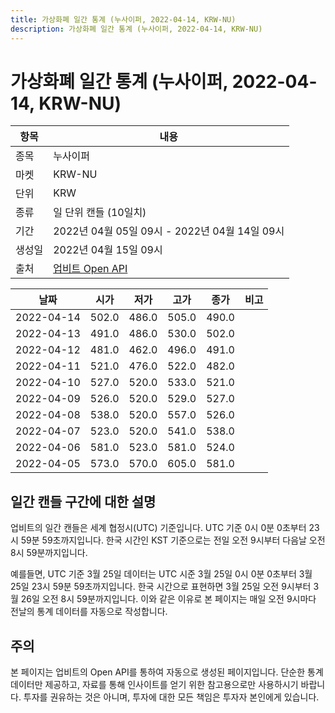 ```yaml
---
title: 가상화폐 일간 통계 (누사이퍼, 2022-04-14, KRW-NU)
description: 가상화폐 일간 통계 (누사이퍼, 2022-04-14, KRW-NU)
---
```



가상화폐 일간 통계 (누사이퍼, 2022-04-14, KRW-NU)
===

|항목|내용|
|--|--|
|종목|누사이퍼|
|마켓|KRW-NU|
|단위|KRW|
|종류|일 단위 캔들 (10일치)|
|기간|2022년 04월 05일 09시 - 2022년 04월 14일 09시|
|생성일|2022년 04월 15일 09시|
|출처|[업비트 Open API](https://docs.upbit.com)|


|날짜|시가|저가|고가|종가|비고|
|--|--|--|--|--|--|
|2022-04-14|502.0|486.0|505.0|490.0|    |
|2022-04-13|491.0|486.0|530.0|502.0|    |
|2022-04-12|481.0|462.0|496.0|491.0|    |
|2022-04-11|521.0|476.0|522.0|482.0|    |
|2022-04-10|527.0|520.0|533.0|521.0|    |
|2022-04-09|526.0|520.0|529.0|527.0|    |
|2022-04-08|538.0|520.0|557.0|526.0|    |
|2022-04-07|523.0|520.0|541.0|538.0|    |
|2022-04-06|581.0|523.0|581.0|524.0|    |
|2022-04-05|573.0|570.0|605.0|581.0|    |


일간 캔들 구간에 대한 설명
---


업비트의 일간 캔들은 세계 협정시(UTC) 기준입니다. 
UTC 기준 0시 0분 0초부터 23시 59분 59초까지입니다. 
한국 시간인 KST 기준으로는 전일 오전 9시부터 다음날 오전 8시 59분까지입니다. 


예를들면, UTC 기준 3월 25일 데이터는 UTC 시준 3월 25일 0시 0분 0초부터 3월 25일 23시 59분 59초까지입니다. 
한국 시간으로 표현하면 3월 25일 오전 9시부터 3월 26일 오전 8시 59분까지입니다. 
이와 같은 이유로 본 페이지는 매일 오전 9시마다 전날의 통계 데이터를 자동으로 작성합니다. 


주의
---


본 페이지는 업비트의 Open API를 통하여 자동으로 생성된 페이지입니다. 
단순한 통계 데이터만 제공하고, 자료를 통해 인사이트를 얻기 위한 참고용으로만 사용하시기 바랍니다. 
투자를 권유하는 것은 아니며, 투자에 대한 모든 책임은 투자자 본인에게 있습니다. 
